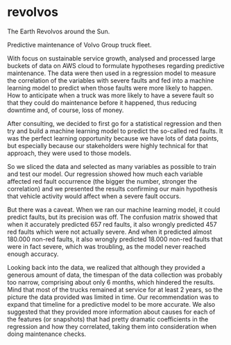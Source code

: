 # revolvos
The Earth Revolvos around the Sun.

Predictive maintenance of Volvo Group truck fleet.

With focus on sustainable service growth, analysed and processed large buckets of data on AWS cloud to formulate hypotheses regarding predictive maintenance. The data were then used in a regression model to measure the correlation of the variables with severe faults and fed into a machine learning model to predict when those faults were more likely to happen. How to anticipate when a truck was more likely to have a severe fault so that they could do maintenance before it happened, thus reducing downtime and, of course, loss of money.

After consulting, we decided to first go for a statistical regression and then try and build a machine learning model to predict the so-called red faults. It was the perfect learning opportunity because we have lots of data points, but especially because our stakeholders were highly technical for that approach, they were used to those models.

So we sliced the data and selected as many variables as possible to train and test our model. Our regression showed how much each variable affected red fault occurrence (the bigger the number, stronger the correlation) and we presented the results confirming our main hypothesis that vehicle activity would affect when a severe fault occurs.

But there was a caveat. When we ran our machine learning model, it could predict faults, but its precision was off. The confusion matrix showed that when it accurately predicted 657 red faults, it also wrongly predicted 457 red faults which were not actually severe. And when it predicted almost 180.000 non-red faults, it also wrongly predicted 18.000 non-red faults that were in fact severe, which was troubling, as the model never reached enough accuracy.

Looking back into the data, we realized that although they provided a generous amount of data, the timespan of the data collection was probably too narrow, comprising about only 6 months, which hindered the results. Mind that most of the trucks remained at service for at least 2 years, so the picture the data provided was limited in time. Our recommendation was to expand that timeline for a predictive model to be more accurate. We also suggested that they provided more information about causes for each of the features (or snapshots) that had pretty dramatic coefficients in the regression and how they correlated, taking them into consideration when doing maintenance checks.
